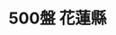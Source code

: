 ---
title: "500盤 花蓮縣"
description: "收錄花蓮縣500盤美食，帶你發現台灣在地美味。"
keywords:
  - 台灣美食
  - 花蓮縣美食
  - 美食精選
  - 500盤
custom_css: "/css/events/dishes500/year-list.css"
type: "dishes500"
layout: "year-list"
datePublished: "2025-06-21"
dateModified: "2025-06-21"

events:
  - name: "2024"
    link: "y2024/"
    image: "../images/events/dishes500/y2024.png"
    description: "2024年度花蓮縣500盤，精選在地精緻料理。"
---